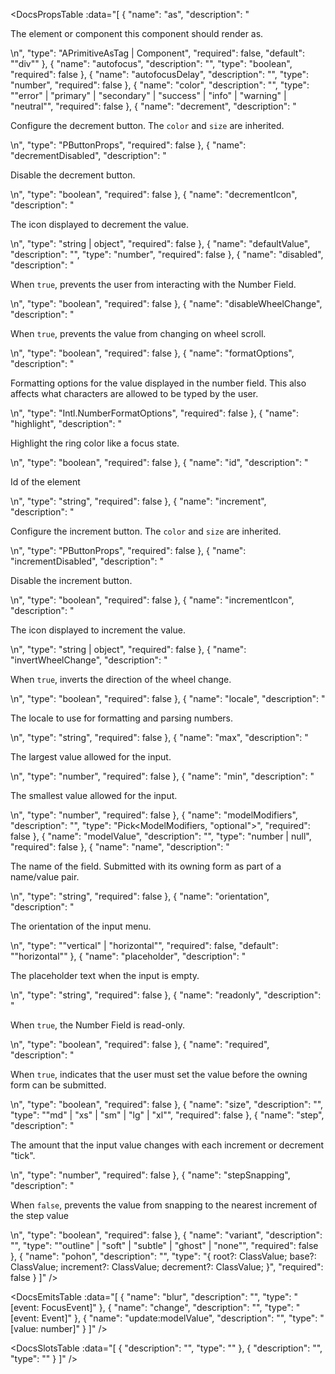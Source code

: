 <!-- This file was automatic generated. Do not edit it manually -->

<DocsPropsTable :data="[
  {
    "name": "as",
    "description": "<p>The element or component this component should render as.</p>\n",
    "type": "APrimitiveAsTag | Component",
    "required": false,
    "default": "\"div\""
  },
  {
    "name": "autofocus",
    "description": "",
    "type": "boolean",
    "required": false
  },
  {
    "name": "autofocusDelay",
    "description": "",
    "type": "number",
    "required": false
  },
  {
    "name": "color",
    "description": "",
    "type": "\"error\" | \"primary\" | \"secondary\" | \"success\" | \"info\" | \"warning\" | \"neutral\"",
    "required": false
  },
  {
    "name": "decrement",
    "description": "<p>Configure the decrement button. The <code>color</code> and <code>size</code> are inherited.</p>\n",
    "type": "PButtonProps",
    "required": false
  },
  {
    "name": "decrementDisabled",
    "description": "<p>Disable the decrement button.</p>\n",
    "type": "boolean",
    "required": false
  },
  {
    "name": "decrementIcon",
    "description": "<p>The icon displayed to decrement the value.</p>\n",
    "type": "string | object",
    "required": false
  },
  {
    "name": "defaultValue",
    "description": "",
    "type": "number",
    "required": false
  },
  {
    "name": "disabled",
    "description": "<p>When <code>true</code>, prevents the user from interacting with the Number Field.</p>\n",
    "type": "boolean",
    "required": false
  },
  {
    "name": "disableWheelChange",
    "description": "<p>When <code>true</code>, prevents the value from changing on wheel scroll.</p>\n",
    "type": "boolean",
    "required": false
  },
  {
    "name": "formatOptions",
    "description": "<p>Formatting options for the value displayed in the number field. This also affects what characters are allowed to be typed by the user.</p>\n",
    "type": "Intl.NumberFormatOptions",
    "required": false
  },
  {
    "name": "highlight",
    "description": "<p>Highlight the ring color like a focus state.</p>\n",
    "type": "boolean",
    "required": false
  },
  {
    "name": "id",
    "description": "<p>Id of the element</p>\n",
    "type": "string",
    "required": false
  },
  {
    "name": "increment",
    "description": "<p>Configure the increment button. The <code>color</code> and <code>size</code> are inherited.</p>\n",
    "type": "PButtonProps",
    "required": false
  },
  {
    "name": "incrementDisabled",
    "description": "<p>Disable the increment button.</p>\n",
    "type": "boolean",
    "required": false
  },
  {
    "name": "incrementIcon",
    "description": "<p>The icon displayed to increment the value.</p>\n",
    "type": "string | object",
    "required": false
  },
  {
    "name": "invertWheelChange",
    "description": "<p>When <code>true</code>, inverts the direction of the wheel change.</p>\n",
    "type": "boolean",
    "required": false
  },
  {
    "name": "locale",
    "description": "<p>The locale to use for formatting and parsing numbers.</p>\n",
    "type": "string",
    "required": false
  },
  {
    "name": "max",
    "description": "<p>The largest value allowed for the input.</p>\n",
    "type": "number",
    "required": false
  },
  {
    "name": "min",
    "description": "<p>The smallest value allowed for the input.</p>\n",
    "type": "number",
    "required": false
  },
  {
    "name": "modelModifiers",
    "description": "",
    "type": "Pick<ModelModifiers, \"optional\">",
    "required": false
  },
  {
    "name": "modelValue",
    "description": "",
    "type": "number | null",
    "required": false
  },
  {
    "name": "name",
    "description": "<p>The name of the field. Submitted with its owning form as part of a name/value pair.</p>\n",
    "type": "string",
    "required": false
  },
  {
    "name": "orientation",
    "description": "<p>The orientation of the input menu.</p>\n",
    "type": "\"vertical\" | \"horizontal\"",
    "required": false,
    "default": "\"horizontal\""
  },
  {
    "name": "placeholder",
    "description": "<p>The placeholder text when the input is empty.</p>\n",
    "type": "string",
    "required": false
  },
  {
    "name": "readonly",
    "description": "<p>When <code>true</code>, the Number Field is read-only.</p>\n",
    "type": "boolean",
    "required": false
  },
  {
    "name": "required",
    "description": "<p>When <code>true</code>, indicates that the user must set the value before the owning form can be submitted.</p>\n",
    "type": "boolean",
    "required": false
  },
  {
    "name": "size",
    "description": "",
    "type": "\"md\" | \"xs\" | \"sm\" | \"lg\" | \"xl\"",
    "required": false
  },
  {
    "name": "step",
    "description": "<p>The amount that the input value changes with each increment or decrement &quot;tick&quot;.</p>\n",
    "type": "number",
    "required": false
  },
  {
    "name": "stepSnapping",
    "description": "<p>When <code>false</code>, prevents the value from snapping to the nearest increment of the step value</p>\n",
    "type": "boolean",
    "required": false
  },
  {
    "name": "variant",
    "description": "",
    "type": "\"outline\" | \"soft\" | \"subtle\" | \"ghost\" | \"none\"",
    "required": false
  },
  {
    "name": "pohon",
    "description": "",
    "type": "{ root?: ClassValue; base?: ClassValue; increment?: ClassValue; decrement?: ClassValue; }",
    "required": false
  }
]" />

<DocsEmitsTable :data="[
  {
    "name": "blur",
    "description": "",
    "type": "[event: FocusEvent]"
  },
  {
    "name": "change",
    "description": "",
    "type": "[event: Event]"
  },
  {
    "name": "update:modelValue",
    "description": "",
    "type": "[value: number]"
  }
]" />

<DocsSlotsTable :data="[
  {
    "description": "",
    "type": ""
  },
  {
    "description": "",
    "type": ""
  }
]" />
